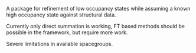 

A package for refinement of low occupancy states while assuming a known high occupancy state against structural data. 

Currently only direct summation is working, FT based methods should be possible in the framework, but require more work. 

Severe limitations in available spacegroups.
